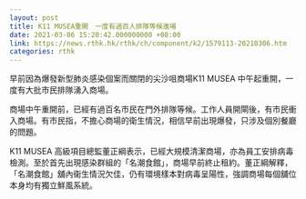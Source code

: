 ```yaml
---
layout: post
title: K11 MUSEA重開　一度有過百人排隊等候進場
date: 2021-03-06 15:20:42.000000000 +08:00
link: https://news.rthk.hk/rthk/ch/component/k2/1579113-20210306.htm
categories: rthk
---
```


早前因為爆發新型肺炎感染個案而關閉的尖沙咀商場K11 MUSEA 中午起重開，一度有大批市民排隊湧入商場。

商場中午重開前，已經有過百名市民在門外排隊等候。工作人員開閘後，有市民衝入商場。有市民指，不擔心商場的衛生情況，相信早前出現爆發，只涉及個別餐廳的問題。

K11 MUSEA 高級項目總監董正綱表示，已經大規模清潔商場，亦為員工安排病毒檢測。至於首先出現感染群組的「名潮食館」，商場早前終止租約。董正綱解釋，「名潮食館」舖內衞生情況欠佳，仍有環境樣本對病毒呈陽性，強調商場每個舖位本身均有獨立鮮風系統。

